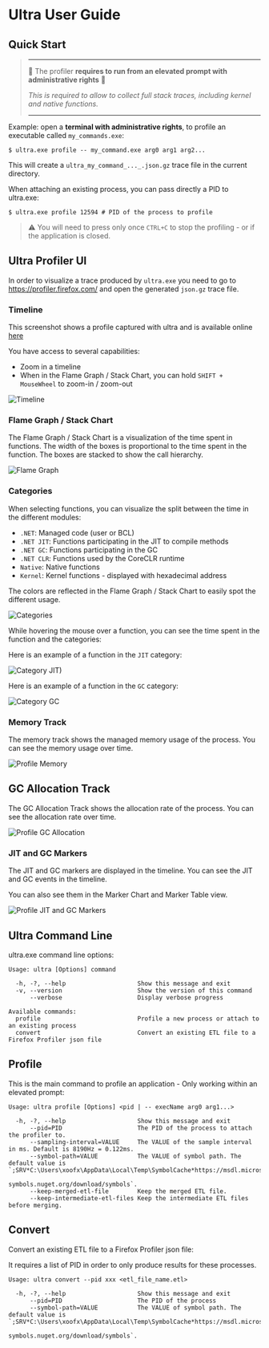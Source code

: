 # Ultra User Guide

## Quick Start

> ____
> 🚨 The profiler **requires to run from an elevated prompt with administrative rights** 🚨 
>
> _This is required to allow to collect full stack traces, including kernel and native functions._
> ____

Example: open a **terminal with administrative rights**, to profile an executable called `my_commands.exe`:

```console
$ ultra.exe profile -- my_command.exe arg0 arg1 arg2...
```

This will create a `ultra_my_command_..._.json.gz` trace file in the current directory.

When attaching an existing process, you can pass directly a PID to ultra.exe:

```console
$ ultra.exe profile 12594 # PID of the process to profile
```

> ⚠️ You will need to press only once `CTRL+C` to stop the profiling - or if the application is closed.


## Ultra Profiler UI

In order to visualize a trace produced by `ultra.exe` you need to go to https://profiler.firefox.com/ and open the generated `json.gz` trace file.

### Timeline

This screenshot shows a profile captured with ultra and is available online [here](https://share.firefox.dev/3Cya7YW)

You have access to several capabilities:
- Zoom in a timeline
- When in the Flame Graph / Stack Chart, you can hold `SHIFT + MouseWheel` to zoom-in / zoom-out

![Timeline](profile_example.png)

### Flame Graph / Stack Chart

The Flame Graph / Stack Chart is a visualization of the time spent in functions. The width of the boxes is proportional to the time spent in the function. The boxes are stacked to show the call hierarchy.

![Flame Graph](profile_flame_graph.png)

### Categories

When selecting functions, you can visualize the split between the time in the different modules:

- `.NET`: Managed code (user or BCL)
- `.NET JIT`: Functions participating in the JIT to compile methods
- `.NET GC`: Functions participating in the GC
- `.NET CLR`: Functions used by the CoreCLR runtime
- `Native`: Native functions
- `Kernel`: Kernel functions - displayed with hexadecimal address

The colors are reflected in the Flame Graph / Stack Chart to easily spot the different usage.

![Categories](profile_categories.png)

While hovering the mouse over a function, you can see the time spent in the function and the categories:

Here is an example of a function in the `JIT` category:

![Category JIT)](profile_category_JIT.png)


Here is an example of a function in the `GC` category:

![Category GC](profile_category_GC.png)

### Memory Track

The memory track shows the managed memory usage of the process. You can see the memory usage over time.

![Profile Memory](profile_memory.png)

## GC Allocation Track

The GC Allocation Track shows the allocation rate of the process. You can see the allocation rate over time.

![Profile GC Allocation](profile_gc_alloc.png)

### JIT and GC Markers

The JIT and GC markers are displayed in the timeline. You can see the JIT and GC events in the timeline.

You can also see them in the Marker Chart and Marker Table view.

![Profile JIT and GC Markers](profile_markers.png)

## Ultra Command Line

ultra.exe command line options:

```console
Usage: ultra [Options] command

  -h, -?, --help                    Show this message and exit
  -v, --version                     Show the version of this command
      --verbose                     Display verbose progress

Available commands:
  profile                           Profile a new process or attach to an existing process
  convert                           Convert an existing ETL file to a Firefox Profiler json file
```

## Profile

This is the main command to profile an application - Only working within an elevated prompt:

```console
Usage: ultra profile [Options] <pid | -- execName arg0 arg1...>

  -h, -?, --help                    Show this message and exit
      --pid=PID                     The PID of the process to attach the profiler to.
      --sampling-interval=VALUE     The VALUE of the sample interval in ms. Default is 8190Hz = 0.122ms.
      --symbol-path=VALUE           The VALUE of symbol path. The default value is `;SRV*C:\Users\xoofx\AppData\Local\Temp\SymbolCache*https://msdl.microsoft.com/download/symbols;SRV*C:\Users\xoofx\AppData\Local\Temp\SymbolCache*https://
                                      symbols.nuget.org/download/symbols`.
      --keep-merged-etl-file        Keep the merged ETL file.
      --keep-intermediate-etl-files Keep the intermediate ETL files before merging.
```

## Convert

Convert an existing ETL file to a Firefox Profiler json file:

It requires a list of PID in order to only produce results for these processes. 

```console
Usage: ultra convert --pid xxx <etl_file_name.etl>

  -h, -?, --help                    Show this message and exit
      --pid=PID                     The PID of the process
      --symbol-path=VALUE           The VALUE of symbol path. The default value is `;SRV*C:\Users\xoofx\AppData\Local\Temp\SymbolCache*https://msdl.microsoft.com/download/symbols;SRV*C:\Users\xoofx\AppData\Local\Temp\SymbolCache*https://
                                      symbols.nuget.org/download/symbols`.
```
